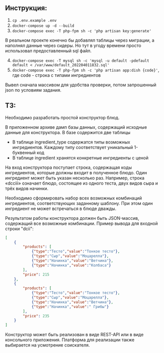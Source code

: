 ## Инструкция:
1) `cp .env.example .env`
2) `docker-compose up -d --build`
3) `docker-compose exec -T php-fpm sh -c 'php artisan key:generate'`

В реальном проекте конечно бы добавлял таблицы через миграции, а наполнял данные через сидеры.
Но тут в угоду времени просто использовал предоставленный sql файл.

4) `docker-compose exec -T mysql sh -c 'mysql -u default -pdefault default < /var/www/default_202204011832.sql'`
5) `docker-compose exec -T php-fpm sh -c 'php artisan app:dish {code}'`, где code - строка с типами ингредиентов

Вывел сначала массивом для удобства проверки, потом запрошенный json по условиям задания.

## ТЗ:
Необходимо разработать простой конструктор блюд.

В приложенном архиве дамп базы данных, содержащий исходные данные для конструктора. В базе содержится две таблицы
* В таблице ingredient_type содержатся типы возможных ингредиентов. Каждому типу соответствует уникальный 1-буквенный код
* В таблице ingredient хранятся конкретные ингредиенты с ценой

На вход конструктора поступает строка, содержащая коды ингредиентов, которые должны входит в полученное блюдо. Один ингредиент может быть указан несколько раз. Например, строка «dcciii» означает блюдо, состоящее из одного теста, двух видов сыра и трёх видов начинки.

Необходимо сформировать набор всех возможных комбинаций ингредиентов, соответствующих заданному шаблону. При этом один ингредиент не может встречаться в блюде дважды.

Результатом работы конструктора должен быть JSON-массив, содержащий все возможные комбинации. Пример вывода для входной строки "dcii":
```json
[
    {
        "products": [
            {"type":"Тесто","value":"Тонкое тесто"},
            {"type":"Сыр","value":"Моцарелла"},
            {"type":"Начинка","value":"Ветчина"},
            {"type":"Начинка","value":"Колбаса"}
        ],
        "price": 215
    },
    {
        "products": [
            {"type":"Тесто","value":"Тонкое тесто"},
            {"type":"Сыр","value":"Моцарелла"},
            {"type":"Начинка","value":"Ветчина"},
            {"type":"Начинка","value":" Грибы"}
        ],
        "price": 235
    }
]
```
Конструктор может быть реализован в виде REST-API или в виде консольного приложения. Платформа для реализации также выбирается на усмотрение соискателя.
